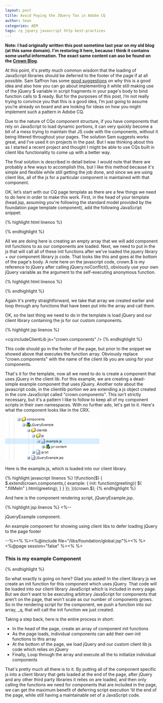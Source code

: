 ```yaml
---
layout: post
title: Avoid Paying the JQuery Tax in Adobe CQ
author: Sean
categories: AEM
tags: cq jquery javascript http best-practices
---
```


<p class="text-muted"><strong>Note: I had originally written this post sometime last year on my old blog (at this same domain).  I'm restoring it here, because I think it contains some useful information.  The exact same content can aso be found on the <a href="http://www.crownpartners.com/blog/avoid-paying-jquery-tax-adobe-cq">Crown Blog</a>.</strong></p>

At this point, it's pretty much common wisdom that the loading of JavaScript libraries should be deferred to the footer of the page if at all possible.  Sam Saffron has some [good suggestions][1] on why this is a good idea and also how you can go about implementing it while still making use of the jQuery $ variable in script fragments in your page's body to bind function calls to $.ready.  But for the purposes of this post, I’m not really trying to convince you that this is a good idea, I’m just going to assume you’re already on board and are looking for ideas on how you might implement such a pattern in Adobe CQ.

Due to the nature of CQs component structure, if you have components that rely on JavaScript to load dynamic portions, it can very quickly become a bit of a mess trying to maintain that JS code with the components, without it being littered throughout your pages.  The solution Sam suggests works great, and I’ve used it on projects in the past.  But I was thinking about this as I started a recent project and thought I might be able to use CQs built in client libs functionality to come up with a better way.

The final solution is described in detail below.  I would note that there are probably a few ways to accomplish this, but I like this method because it's simple and flexible while still getting the job done, and since we are using client libs, all of the js for a particular component is maintained with that component.
<!--more-->
OK, let’s start with our CQ page template as there are a few things we need to do here in order to make this work.  First, in the head of your template (head.jsp, assuming you're following the standard model provided by the foundation page template component), add the following JavaScript snippet:

{% highlight html linenos %}
<script type="text/javascript">
  //an array of functions to init components, which we will execute after we load jquery at the end of the page
  window._q=[];
</script>
{% endhighlight %}

All we are doing here is creating an empty array that we will add component init functions to as our components are loaded.  Next, we need to put in the js that will call all of these init functions after we've loaded the jquery library + our component library js code.  That looks like this and goes at the bottom of the page's body.  A note here on the javascript code, crown.$ is my reference to jQuery after calling jQuery.noConflict(), obviously use your own jQuery variable as the argument to the self-executing anonymous function.

{% highlight html linenos %}
<script type="text/javascript">
  !(function($) {
    $.each(window._q,function(index,f){
      f();
    });
  })(crown.$);
</script>
{% endhighlight %}

Again it's pretty straightforward, we take that array we created earlier and loop through any functions that have been put into the array and call them.

OK, so the last thing we need to do in the template is load jQuery and our client library containing the js for our custom components.

{% highlight jsp linenos %}
<script src="//ajax.googleapis.com/ajax/libs/jquery/1.8.3/jquery.min.js"></script>
<cq:includeClientLib js="crown.components" />
{% endhighlight %}

This code should go in the footer of the page, but prior to the snippet we showed above that executes the function array. Obviously replace "crown.components" with the name of the client lib you are using for your components.

That's it for the template, now all we need to do is create a component that uses jQuery in the client lib. For this example, we are creating a dead-simple example component that uses jQuery. Another note about the javascript code, in the clientlib portion we are extending a js object created in the core JavaScript called "crown.components". This isn't strictly necessary, but it's a pattern I like to follow to keep all of my component scripts in their own namespaces. With no further ado, let's get to it. Here's what the component looks like in the CRX.

![CRXDE Screen-shot of the example component.](/static/img/crxde-js.png)

Here is the example.js, which is loaded into our client library.

{% highlight javascript linenos %}
!(function($) {
  $.extend(crown.components,{
    example: {
      init: function(greeting){
        $( ".fillMeIn" ).html(greeting);
      }
    }
  });
})(crown.$);
{% endhighlight %}

And here is the component rendering script, jQueryExample.jsp.

{% highlight jsp linenos %}
<%--
 
jQueryExample component.
 
An example component for showing using client libs to defer loading jQuery to the page footer
 
--%><%
%><%@include file="/libs/foundation/global.jsp"%><%
%><%@page session="false" %><%
%>
<h3>This is my example Component</h3>
<span class="fillMeIn"></span>
 
<script type="text/javascript">
  window._q.push(function(){
    crown.components.example.init("helloWorld");
  });
</script>
{% endhighlight %}

So what exactly is going on here? Glad you asked! In the client library js we create an init function for this component which uses jQuery. That code will be loaded into our client library JavaScript which is included in every page. But we don't want to be executing arbitrary JavaScript for components that aren't on the page, that won't scale as our number of components grows. So in the rendering script for the component, we push a function into our array, \_q, that will call the init function we just created.

Taking a step back, here is the entire process in short:

- In the head of the page, create an array of component init functions
- As the page loads, individual components can add their own init functions to this array
- At the bottom of the page, we load jQuery and our custom client lib js code which relies on jQuery
- Finally, Loop through the array and execute all the to initialize individual components

That's pretty much all there is to it.  By putting all of the component specific js into a client library that gets loaded at the end of the page, after jQuery and any other third party libraries it relies on are loaded, and then only calling the functions we need for components that are included in the page, we can get the maximum benefit of deferring script execution ‘til the end of the page, while still having a maintainable set of a JavaScript code.

[1]: http://samsaffron.com/archive/2012/02/17/stop-paying-your-jquery-tax